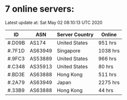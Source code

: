 # 7 online servers:

Latest update at: Sat May 02 08:10:13 UTC 2020

| ID | ASN | Server Country | Online |
| -- | --- | -------------- | ------ |
| #.D09B | AS174 | United States | 951 hrs |
| #.7F1D | AS63949 | Singapore | 1038 hrs |
| #.9FC3 | AS53889 | United States | 966 hrs |
| #.C348 | AS35913 | United States | 80 hrs |
| #.BD3E | AS63888 | Hong Kong | 511 hrs |
| #.2A79 | AS63949 | Japan | 2275 hrs |
| #.33B9 | AS63888 | Hong Kong | 44 hrs |

